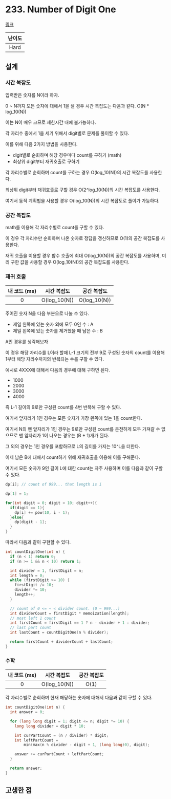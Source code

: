 # 233. Number of Digit One

[링크](https://leetcode.com/problems/number-of-digit-one/)

| 난이도 |
| :----: |
|  Hard  |

## 설계

### 시간 복잡도

입력받은 숫자를 N이라 하자.

0 ~ N까지 모든 숫자에 대해서 1을 셀 경우 시간 복잡도는 다음과 같다. O(N \* log_10(N))

이는 N이 매우 크므로 제한시간 내에 불가능하다.

각 자리수 중에서 1을 세기 위해서 digit별로 문제를 풀이할 수 있다.

이를 위해 다음 2가지 방법을 사용한다.

- digit별로 순회하며 해당 경우마다 count를 구하기 (math)
- 최상위 digit부터 재귀호출로 구하기

각 자리수별로 순회하며 count를 구하는 경우 O(log_10(N))의 시간 복잡도를 사용한다.

최상위 digit부터 재귀호출로 구할 경우 O(2^log_10(N))의 시간 복잡도를 사용한다.

여기서 동적 계획법을 사용할 경우 O(log_10(N))의 시간 복잡도로 풀이가 가능하다.

### 공간 복잡도

math를 이용해 각 자리수별로 count를 구할 수 있다.

이 경우 각 자리수만 순회하며 나온 숫자로 정답을 갱신하므로 O(1)의 공간 복잡도를 사용한다.

재귀 호출을 이용할 경우 함수 호출에 최대 O(log_10(N))의 공간 복잡도를 사용하며, 미리 구한 값을 사용할 경우 O(log_10(N))의 공간 복잡도를 사용한다.

### 재귀 호출

| 내 코드 (ms) | 시간 복잡도  | 공간 복잡도  |
| :----------: | :----------: | :----------: |
|      0       | O(log_10(N)) | O(log_10(N)) |

주어진 숫자 N을 다음 부분으로 나눌 수 있다.

- 제일 왼쪽에 있는 숫자 외에 모두 0인 수 : A
- 제일 왼쪽에 있는 숫자를 제거했을 때 남은 수 : B

A인 경우를 생각해보자

이 경우 해당 자리수를 L이라 할때 L-1 크기의 전부 9로 구성된 숫자의 count를 이용해 1부터 해당 자리수까지의 반복되는 수를 구할 수 있다.

예시로 4XXX에 대해서 다음의 경우에 대해 구하면 된다.

- 1000
- 2000
- 3000
- 4000

즉 L-1 길이의 9로만 구성된 count를 4번 반복해 구할 수 있다.

여기서 앞자리가 1인 경우는 모든 숫자가 가장 왼쪽에 있는 1을 count한다.

여기서 N의 맨 앞자리가 1인 경우는 9로만 구성된 count를 온전하게 모두 가져갈 수 없으므로 맨 앞자리가 1이 나오는 경우는 (B + 1)개가 된다.

그 외의 경우는 1인 경우를 포함하므로 L의 길이를 가지는 10^L을 더한다.

이제 남은 B에 대해서 count하기 위해 재귀호출을 이용해 이를 구해준다.

여기서 모든 숫자가 9인 길이 L에 대한 count는 자주 사용하며 이를 다음과 같이 구할 수 있다.

```cpp
dp[i]; // count of 999... that length is i

dp[1] = 1;

for(int digit = 0; digit < 10; digit++){
  if(digit == 1){
    dp[i] += pow(10, i - 1);
  }else{
    dp[digit - 1];
  }
}
```

따라서 다음과 같이 구현할 수 있다.

```cpp
int countDigitOne(int n) {
  if (n < 1) return 0;
  if (n >= 1 && n < 10) return 1;

  int divider = 1, firstDigit = n;
  int length = 0;
  while (firstDigit >= 10) {
    firstDigit /= 10;
    divider *= 10;
    length++;
  }

  // count of 0 <= ~ < divider count. (0 ~ 999...)
  int dividerCount = firstDigit * memoization[length];
  // most left 1 count
  int firstCount = firstDigit == 1 ? n - divider + 1 : divider;
  // last part count
  int lastCount = countDigitOne(n % divider);

  return firstCount + dividerCount + lastCount;
}
```

### 수학

| 내 코드 (ms) | 시간 복잡도  | 공간 복잡도 |
| :----------: | :----------: | :---------: |
|      0       | O(log_10(N)) |    O(1)     |

각 자리수별로 순회하며 현재 해당하는 숫자에 대해서 다음과 같이 구할 수 있다.

```cpp
int countDigitOne(int n) {
  int answer = 0;

  for (long long digit = 1; digit <= n; digit *= 10) {
    long long divider = digit * 10;

    int curPartCount = (n / divider) * digit;
    int leftPartCount =
        min(max(n % divider - digit + 1, (long long)0), digit);

    answer += curPartCount + leftPartCount;
  }

  return answer;
}
```

## 고생한 점
